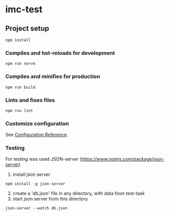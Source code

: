 # imc-test

## Project setup
```
npm install
```

### Compiles and hot-reloads for development
```
npm run serve
```

### Compiles and minifies for production
```
npm run build
```

### Lints and fixes files
```
npm run lint
```

### Customize configuration
See [Configuration Reference](https://cli.vuejs.org/config/).

### Testing
For testing was used JSON-server (https://www.npmjs.com/package/json-server)
1. install json server
```
npm install -g json-server
```
2. create a 'db.json' file in any directory, with data from test-task
3. start json server from this directory
```
json-server --watch db.json
```
